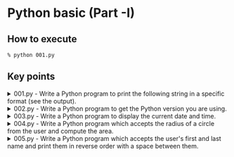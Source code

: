 # Python basic (Part -I)

## How to execute

```shell
% python 001.py
```

## Key points

<details>
<summary>001.py - Write a Python program to print the following string in a specific format (see the output).</summary>

- \nで改行
- \tでタブ挿入
- 長すぎる引数は\で改行する
</details>

<details>
<summary>002.py - Write a Python program to get the Python version you are using.</summary>

- sys.versionで出力可能
</details>

<details>
<summary>003.py - Write a Python program to display the current date and time.</summary>

- datetime.datetime.now()で出力可能
</details>

<details>
<summary>004.py - Write a Python program which accepts the radius of a circle from the user and compute the area.</summary>

- math.piでπの値が取得可能
- built-in methodのpow()で冪乗が計算可能、pow(底, 指数)
- pow(3, 2)は9
</details>

<details>
<summary>005.py - Write a Python program which accepts the user's first and last name and print them in reverse order with a space between them.</summary>

- 間に空白を入れる時は" "
</details>

